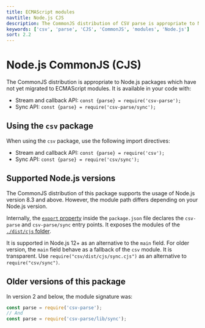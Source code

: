```yaml
---
title: ECMAScript modules
navtitle: Node.js CJS
description: The CommonJS distribution of CSV parse is appropriate to Node.js packages which have not yet migrated to ECMAScript modules.
keywords: ['csv', 'parse', 'CJS', 'CommonJS', 'modules', 'Node.js']
sort: 2.2
---
```


# Node.js CommonJS (CJS)

The CommonJS distribution is appropriate to Node.js packages which have not yet migrated to ECMAScript modules. It is available in your code with:

* Stream and callback API: `const {parse} = require('csv-parse');`
* Sync API: `const {parse} = require('csv-parse/sync');`

## Using the `csv` package

When using the `csv` package, use the following import directives:

* Stream and callback API: `const {parse} = require('csv');`
* Sync API: `const {parse} = require('csv/sync');`

## Supported Node.js versions

The CommonJS distribution of this package supports the usage of Node.js version 8.3 and above. However, the module path differs depending on your Node.js version.

Internally, the [`export` property](https://nodejs.org/api/packages.html#packages_exports) inside the `package.json` file declares the `csv-parse` and `csv-parse/sync` entry points. It exposes the modules of the [`./dist/cjs` folder](https://github.com/adaltas/node-csv/tree/master/packages/csv-parse/lib).

It is supported in Node.js 12+ as an alternative to the `main` field. For older version, the `main` field behave as a fallback of the `csv` module. It is transparent. Use `require("csv/dist/cjs/sync.cjs")` as an alternative to `require("csv/sync")`.

## Older versions of this package

In version 2 and below, the module signature was:

```js
const parse = require('csv-parse');
// And
const parse = require('csv-parse/lib/sync');
```
